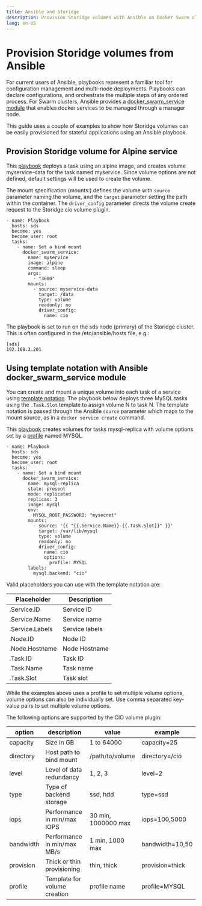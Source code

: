 ```yaml
---
title: Ansible and Storidge
description: Provision Storidge volumes with Ansible on Docker Swarm cluster
lang: en-US
---
```


# Provision Storidge volumes from Ansible

For current users of Ansible, playbooks represent a familiar tool for configuration management and multi-node deployments. Playbooks can declare configurations, and orchestrate the multiple steps of any ordered process. For Swarm clusters, Ansible provides a [docker_swarm_service module](https://docs.ansible.com/ansible/latest/modules/docker_swarm_service_module.html) that enables docker services to be managed through a manager node.

This guide uses a couple of examples to show how Storidge volumes can be easily provisioned for stateful applications using an Ansible playbook.

## Provision Storidge volume for Alpine service

This [playbook](https://github.com/Storidge/cio-user-docs/blob/master/playbooks/alpine.yml) deploys a task using an alpine image, and creates volume myservice-data for the task named myservice. Since volume options are not defined, default settings will be used to create the volume.

The mount specification (mounts:) defines the volume with `source` parameter naming the volume, and the `target` parameter setting the path within the container. The `driver_config` parameter directs the volume create request to the Storidge cio volume plugin.

```
- name: Playbook
  hosts: sds
  become: yes
  become_user: root
  tasks:
    - name: Set a bind mount
      docker_swarm_service:
        name: myservice
        image: alpine
        command: sleep
        args:
          - "3600"
        mounts:
          - source: myservice-data
            target: /data
            type: volume
            readonly: no
            driver_config:
              name: cio
```

The playbook is set to run on the sds node (primary) of the Storidge cluster. This is often configured in the /etc/ansible/hosts file, e.g.:
```
[sds]
192.168.3.201
```

## Using template notation with Ansible docker_swarm_service module

You can create and mount a unique volume into each task of a service using [template notation](https://docs.docker.com/engine/reference/commandline/service_create/#create-services-using-templates). The playbook below deploys three MySQL tasks using the `.Task.Slot` template to assign volume N to task N. The template notation is passed through the Ansible `source` parameter which maps to the mount source, as in a `docker service create` command.

This [playbook](https://github.com/Storidge/cio-user-docs/blob/master/playbooks/mysql.yml) creates volumes for tasks mysql-replica with volume options set by a [profile](http://storidge.com/docs/profiles/) named MYSQL.
```
- name: Playbook
  hosts: sds
  become: yes
  become_user: root
  tasks:
    - name: Set a bind mount
      docker_swarm_service:
        name: mysql-replica
        state: present
        mode: replicated
        replicas: 3
        image: mysql
        env:
          MYSQL_ROOT_PASSWORD: "mysecret"
        mounts:
          - source: '{{ "{{.Service.Name}}-{{.Task.Slot}}" }}'
            target: /var/lib/mysql
            type: volume
            readonly: no
            driver_config:
              name: cio
              options:
                profile: MYSQL
        labels:
          mysql.backend: "cio"
```

Valid placeholders you can use with the template notation are:

| **Placeholder**            | **Description**             |
|----------------------------|-----------------------------|
| .Service.ID                | Service ID                  |
| .Service.Name              | Service name                |
| .Service.Labels            | Service labels              |
| .Node.ID                   | Node ID                     |
| .Node.Hostname             | Node Hostname               |
| .Task.ID                   | Task ID                     |
| .Task.Name                 | Task name                   |
| .Task.Slot                 | Task slot                   |


While the examples above uses a profile to set multiple volume options, volume options can also be individually set. Use comma separated key-value pairs to set multiple volume options.

The following options are supported by the CIO volume plugin:  

| **option** | **description**              | value               | example         |
| ---------- | ---------------------------- | ------------------- | --------------- |
| capacity   | Size in GB                   | 1 to 64000          | capacity=25     |
| directory  | Host path to bind mount      | /path/to/volume     | directory=/cio  |
| level      | Level of data redundancy     | 1, 2, 3             | level=2         |
| type       | Type of backend storage      | ssd, hdd            | type=ssd        |
| iops       | Performance in min/max IOPS  | 30 min, 1000000 max | iops=100,5000   |
| bandwidth  | Performance in min/max MB/s  | 1 min, 1000 max     | bandwidth=10,50 |
| provision  | Thick or thin provisioning   | thin, thick         | provision=thick |
| profile    | Template for volume creation | profile name        | profile=MYSQL   |
